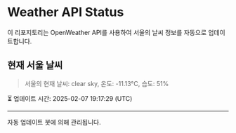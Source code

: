 
# Weather API Status

이 리포지토리는 OpenWeather API를 사용하여 서울의 날씨 정보를 자동으로 업데이트합니다.

## 현재 서울 날씨
> 서울의 현재 날씨: clear sky, 온도: -11.13°C, 습도: 51%

⏳ 업데이트 시간: 2025-02-07 19:17:29 (UTC)

---
자동 업데이트 봇에 의해 관리됩니다.
